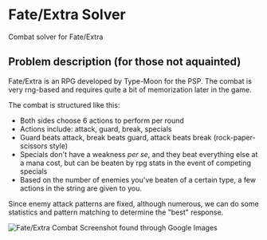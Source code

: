 # Fate/Extra Solver
Combat solver for Fate/Extra

## Problem description (for those not aquainted)
Fate/Extra is an RPG developed by Type-Moon for the PSP.
The combat is very rng-based and requires quite a bit of memorization later in the game.

The combat is structured like this:
- Both sides choose 6 actions to perform per round
- Actions include: attack, guard, break, specials
- Guard beats attack, break beats guard, attack beats break (rock-paper-scissors style)
- Specials don't have a weakness *per se*, and they beat everything else at a mana cost, but can be beaten by rpg stats in the event of competing specials
- Based on the number of enemies you've beaten of a certain type, a few actions in the string are given to you.

Since enemy attack patterns are fixed, although numerous, we can do some statistics and pattern matching to determine the "best" response.

![Fate/Extra Combat Screenshot found through Google Images](https://i0.wp.com/i201.photobucket.com/albums/aa288/reversethieves/show%20images/Type%20Moon/Fate%20Extra/FateExtraGamePlay.jpg)
